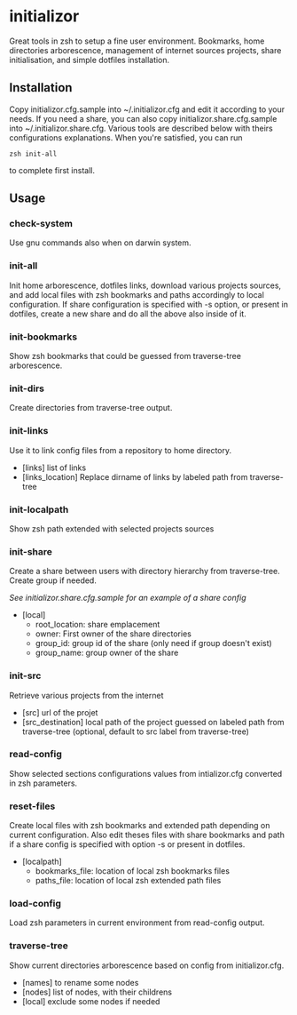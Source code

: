 initializor
===========

Great tools in zsh to setup a fine user environment.
Bookmarks, home directories arborescence, management of internet sources projects, share initialisation, and simple dotfiles installation.

Installation
------------

Copy initializor.cfg.sample into ~/.initializor.cfg and edit it according to your needs. If you need a share, you can also copy initializor.share.cfg.sample into ~/.initializor.share.cfg. Various tools are described below with theirs configurations explanations.
When you're satisfied, you can run

    zsh init-all

to complete first install.

Usage
-----
### check-system

Use gnu commands also when on darwin system.

### init-all

Init home arborescence, dotfiles links, download various projects sources, and add local files with zsh bookmarks and paths accordingly to local configuration.
If share configuration is specified with -s option, or present in dotfiles, create a new share and do all the above also inside of it.

### init-bookmarks

Show zsh bookmarks that could be guessed from traverse-tree arborescence.

### init-dirs

Create directories from traverse-tree output.

### init-links

Use it to link config files from a repository to home directory.
* [links] list of links
* [links_location] Replace dirname of links by labeled path from traverse-tree

### init-localpath

Show zsh path extended with selected projects sources

### init-share
Create a share between users with directory hierarchy from traverse-tree. Create group if needed.

*See initializor.share.cfg.sample for an example of a share config*
* [local]
  * root_location: share emplacement
  * owner: First owner of the share directories
  * group_id: group id of the share (only need if group doesn't exist)
  * group_name: group owner of the share

### init-src
Retrieve various projects from the internet
* [src] url of the projet
* [src_destination] local path of the project guessed on labeled path from traverse-tree (optional, default to src label from traverse-tree)

### read-config

Show selected sections configurations values from intializor.cfg converted in zsh parameters.

### reset-files

Create local files with zsh bookmarks and extended path depending on current configuration. Also edit theses files with share bookmarks and path if a share config is specified with option -s or present in dotfiles.
* [localpath]
  * bookmarks_file: location of local zsh bookmarks files
  * paths_file: location of local zsh extended path files

### load-config

Load zsh parameters in current environment from read-config output.

### traverse-tree

Show current directories arborescence based on config from initializor.cfg.
* [names] to rename some nodes
* [nodes] list of nodes, with their childrens
* [local] exclude some nodes if needed
